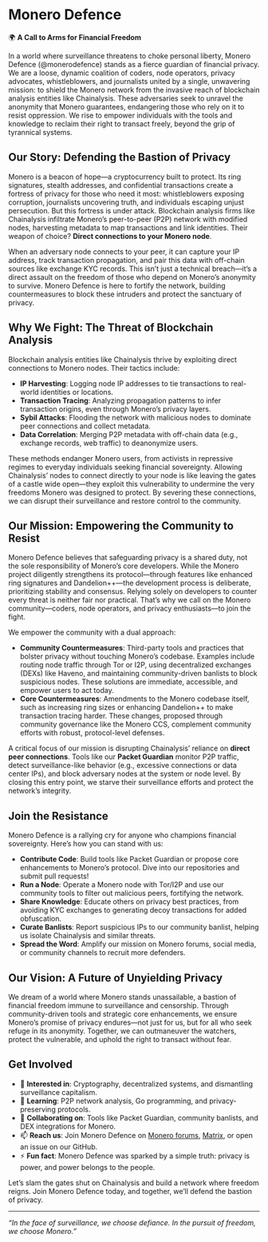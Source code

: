 # Monero Defence

🌍 **A Call to Arms for Financial Freedom**

In a world where surveillance threatens to choke personal liberty, Monero Defence (@monerodefence) stands as a fierce guardian of financial privacy. We are a loose, dynamic coalition of coders, node operators, privacy advocates, whistleblowers, and journalists united by a single, unwavering mission: to shield the Monero network from the invasive reach of blockchain analysis entities like Chainalysis. These adversaries seek to unravel the anonymity that Monero guarantees, endangering those who rely on it to resist oppression. We rise to empower individuals with the tools and knowledge to reclaim their right to transact freely, beyond the grip of tyrannical systems.

## Our Story: Defending the Bastion of Privacy

Monero is a beacon of hope—a cryptocurrency built to protect. Its ring signatures, stealth addresses, and confidential transactions create a fortress of privacy for those who need it most: whistleblowers exposing corruption, journalists uncovering truth, and individuals escaping unjust persecution. But this fortress is under attack. Blockchain analysis firms like Chainalysis infiltrate Monero’s peer-to-peer (P2P) network with modified nodes, harvesting metadata to map transactions and link identities. Their weapon of choice? **Direct connections to your Monero node**.

When an adversary node connects to your peer, it can capture your IP address, track transaction propagation, and pair this data with off-chain sources like exchange KYC records. This isn’t just a technical breach—it’s a direct assault on the freedom of those who depend on Monero’s anonymity to survive. Monero Defence is here to fortify the network, building countermeasures to block these intruders and protect the sanctuary of privacy.

## Why We Fight: The Threat of Blockchain Analysis

Blockchain analysis entities like Chainalysis thrive by exploiting direct connections to Monero nodes. Their tactics include:

- **IP Harvesting**: Logging node IP addresses to tie transactions to real-world identities or locations.
- **Transaction Tracing**: Analyzing propagation patterns to infer transaction origins, even through Monero’s privacy layers.
- **Sybil Attacks**: Flooding the network with malicious nodes to dominate peer connections and collect metadata.
- **Data Correlation**: Merging P2P metadata with off-chain data (e.g., exchange records, web traffic) to deanonymize users.

These methods endanger Monero users, from activists in repressive regimes to everyday individuals seeking financial sovereignty. Allowing Chainalysis’ nodes to connect directly to your node is like leaving the gates of a castle wide open—they exploit this vulnerability to undermine the very freedoms Monero was designed to protect. By severing these connections, we can disrupt their surveillance and restore control to the community.

## Our Mission: Empowering the Community to Resist

Monero Defence believes that safeguarding privacy is a shared duty, not the sole responsibility of Monero’s core developers. While the Monero project diligently strengthens its protocol—through features like enhanced ring signatures and Dandelion++—the development process is deliberate, prioritizing stability and consensus. Relying solely on developers to counter every threat is neither fair nor practical. That’s why we call on the Monero community—coders, node operators, and privacy enthusiasts—to join the fight.

We empower the community with a dual approach:

- **Community Countermeasures**: Third-party tools and practices that bolster privacy without touching Monero’s codebase. Examples include routing node traffic through Tor or I2P, using decentralized exchanges (DEXs) like Haveno, and maintaining community-driven banlists to block suspicious nodes. These solutions are immediate, accessible, and empower users to act today.
- **Core Countermeasures**: Amendments to the Monero codebase itself, such as increasing ring sizes or enhancing Dandelion++ to make transaction tracing harder. These changes, proposed through community governance like the Monero CCS, complement community efforts with robust, protocol-level defenses.

A critical focus of our mission is disrupting Chainalysis’ reliance on **direct peer connections**. Tools like our **Packet Guardian** monitor P2P traffic, detect surveillance-like behavior (e.g., excessive connections or data center IPs), and block adversary nodes at the system or node level. By closing this entry point, we starve their surveillance efforts and protect the network’s integrity.

## Join the Resistance

Monero Defence is a rallying cry for anyone who champions financial sovereignty. Here’s how you can stand with us:

- **Contribute Code**: Build tools like Packet Guardian or propose core enhancements to Monero’s protocol. Dive into our repositories and submit pull requests!
- **Run a Node**: Operate a Monero node with Tor/I2P and use our community tools to filter out malicious peers, fortifying the network.
- **Share Knowledge**: Educate others on privacy best practices, from avoiding KYC exchanges to generating decoy transactions for added obfuscation.
- **Curate Banlists**: Report suspicious IPs to our community banlist, helping us isolate Chainalysis and similar threats.
- **Spread the Word**: Amplify our mission on Monero forums, social media, or community channels to recruit more defenders.

## Our Vision: A Future of Unyielding Privacy

We dream of a world where Monero stands unassailable, a bastion of financial freedom immune to surveillance and censorship. Through community-driven tools and strategic core enhancements, we ensure Monero’s promise of privacy endures—not just for us, but for all who seek refuge in its anonymity. Together, we can outmaneuver the watchers, protect the vulnerable, and uphold the right to transact without fear.

## Get Involved

- 👀 **Interested in**: Cryptography, decentralized systems, and dismantling surveillance capitalism.
- 🌱 **Learning**: P2P network analysis, Go programming, and privacy-preserving protocols.
- 💞️ **Collaborating on**: Tools like Packet Guardian, community banlists, and DEX integrations for Monero.
- 📫 **Reach us**: Join Monero Defence on [Monero forums](https://forum.getmonero.org), [Matrix](https://matrix.to/#/#monero:matrix.org), or open an issue on our GitHub.
- ⚡ **Fun fact**: Monero Defence was sparked by a simple truth: privacy is power, and power belongs to the people.

Let’s slam the gates shut on Chainalysis and build a network where freedom reigns. Join Monero Defence today, and together, we’ll defend the bastion of privacy.

---

*“In the face of surveillance, we choose defiance. In the pursuit of freedom, we choose Monero.”*
